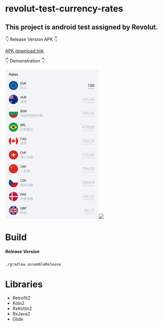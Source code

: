 # revolut-test-currency-rates

## This project is android test assigned by Revolut. 

👇 Release Version APK 👇

[APK download link](https://github.com/nicktz118/revolut-test-currency-rates/raw/master/app-release.apk)


👇 Demonstration 👇

<img src="https://github.com/nicktz118/revolut-test-currency-rates/blob/master/screenshot/demo.png" width="300" ><img src="https://github.com/nicktz118/revolut-test-currency-rates/blob/master/screenshot/revolut-demo.gif" width="290">

# Build

##### Release Version

`./gradlew assembleRelease`

# Libraries

- Retrofit2
- Koin2
- RxKotlin2
- RxJava2
- Glide
